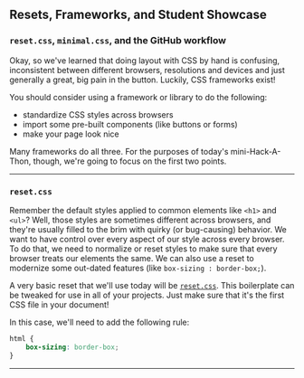 ## Resets, Frameworks, and Student Showcase
### `reset.css`, `minimal.css`, and the GitHub workflow

Okay, so we've learned that doing layout with CSS by hand is confusing, inconsistent between different browsers, resolutions and devices and just generally a great, big pain in the button. Luckily, CSS frameworks exist!

You should consider using a framework or library to do the following:

+ standardize CSS styles across browsers
+ import some pre-built components (like buttons or forms)
+ make your page look nice

Many frameworks do all three. For the purposes of today's mini-Hack-A-Thon, though, we're going to focus on the first two points. 

---

### `reset.css`

Remember the default styles applied to common elements like `<h1>` and `<ul>`? Well, those styles are sometimes different across browsers, and they're usually filled to the brim with quirky (or bug-causing) behavior. We want to have control over every aspect of our style across every browser. To do that, we need to normalize or reset styles to make sure that every browser treats our elements the same. We can also use a reset to modernize some out-dated features (like `box-sizing : border-box;`).

A very basic reset that we'll use today will be [`reset.css`](http://meyerweb.com/eric/tools/css/reset/reset.css). This boilerplate can be tweaked for use in all of your projects. Just make sure that it's the first CSS file in your document!

In this case, we'll need to add the following rule: 

```css
html {
    box-sizing: border-box;
}
```

---


